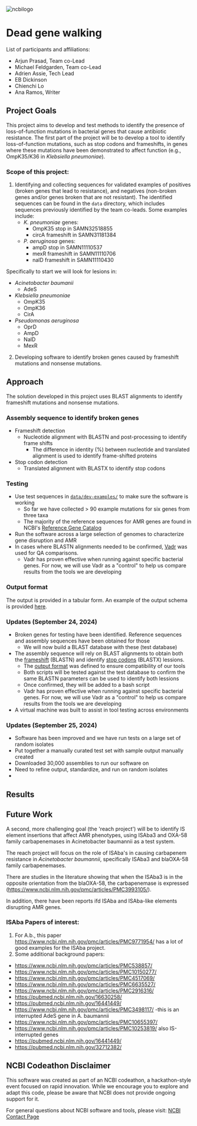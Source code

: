 ![ncbilogo](https://github.com/user-attachments/assets/4b2da250-0b29-4298-8a04-dcc8e1b61e92)
# Dead gene walking

List of participants and affiliations:
- Arjun Prasad, Team co-Lead
- Michael Feldgarden, Team co-Lead
- Adrien Assie, Tech Lead
- EB Dickinson
- Chienchi Lo
- Ana Ramos, Writer


## Project Goals

This project aims to develop and test methods to identify the presence of loss-of-function mutations in bacterial genes that cause antibiotic resistance. The first part of the project will be to develop a tool to identify loss-of-function mutations, such as stop codons and frameshifts, in genes where these mutations have been demonstrated to affect function (e.g., OmpK35/K36 in _Klebsiella pneumoniae_).

### Scope of this project:

1. Identifying and collecting sequences for validated examples of positives (broken genes that lead to resistance), and negatives (non-broken genes and/or genes broken that are not resistant). The identified sequences can be found in the `data` directory, which includes sequences previously identified by the team co-leads. Some examples include:
    - *K. pneumoniae* genes:  
      - OmpK35 stop in SAMN32518855
      - circA frameshift in SAMN31181384
    - *P. aeruginosa* genes: 
      - ampD stop in SAMN11110537
      - mexR frameshift in SAMN11110706
      - nalD frameshift in SAMN11110430

Specifically to start we will look for lesions in:

- _Acinetobacter baumanii_
  - AdeS
- _Klebsiella pneumoniae_
  - OmpK35
  - OmpK36
  - CirA
- _Pseudomonas aeruginosa_
  - OprD
  - AmpD
  - NalD
  - MexR

2. Developing software to identify broken genes caused by frameshift mutations and nonsense mutations.


## Approach

The solution developed in this project uses BLAST alignments to identify frameshift mutations and nonsense mutations. 

### Assembly sequence to identify broken genes

- Frameshift detection
  - Nucleotide alignment with BLASTN and post-processing to identify frame shifts
      - The difference in identity (%) between nucleotide and translated alignment is used to identify frame-shifted proteins
- Stop codon detection
  - Translated alignment with BLASTX to identify stop codons

### Testing     
- Use test sequences in [`data/dev-examples/`](https://github.com/NCBI-Codeathons/amr-2024-team-prasad-feldgarden/tree/main/data/dev-examples) to make sure the software is working
    - So far we have collected > 90 example mutations for six genes from three taxa
    - The majority of the reference sequences for AMR genes are found in NCBI's [Reference Gene Catalog](https://www.ncbi.nlm.nih.gov/pathogens/refgene/#)
- Run the software across a large selection of genomes to characterize gene disruption and AMR
- In cases where BLASTN alignments needed to be confirmed, [Vadr](https://github.com/ncbi/vadr?tab=readme-ov-file#vadr---viral-annotation-definer-) was used for QA comparisons. 
  - Vadr has proven effective when running against specific bacterial genes. For now, we will use Vadr as a "control" to help us compare results from the tools we are developing

### Output format

The output is provided in a tabular form. An example of the output schema is provided [here](https://github.com/NCBI-Codeathons/amr-2024-team-prasad-feldgarden/blob/main/mock_output.csv). 

### Updates (September 24, 2024)

- Broken genes for testing have been identified. Reference sequences and assembly sequences have been obtained for those
  - We will now build a BLAST database with these (test database)
- The assembly sequence will rely on BLAST alignments to obtain both the [frameshift](https://github.com/NCBI-Codeathons/amr-2024-team-prasad-feldgarden/blob/main/script/scanner.R) (BLASTN) and identify [stop codons](https://github.com/NCBI-Codeathons/amr-2024-team-prasad-feldgarden/blob/main/script/check_nonsense_mutations.py) (BLASTX) lessions. 
  - The [output format](https://github.com/NCBI-Codeathons/amr-2024-team-prasad-feldgarden/blob/main/output_format.md) was defined to ensure compatibility of our tools
  - Both scripts will be tested against the test database to confirm the same BLASTN parameters can be used to identify both lessions
  - Once confirmed, they will be added to a bash script
  - Vadr has proven effective when running against specific bacterial genes. For now, we will use Vadr as a "control" to help us compare results from the tools we are developing
- A virtual machine was built to assist in tool testing across environments

### Updates (September 25, 2024)

- Software has been improved and we have run tests on a large set of random isolates
- Put together a manually curated test set with sample output manually created
- Downloaded 30,000 assemblies to run our software on
- Need to refine output, standardize, and run on random isolates
- 

## Results

## Future Work

A second, more challenging goal (the 'reach project') will be to identify IS element insertions that affect AMR phenotypes, using ISAba3 and OXA-58 family carbapenemases in Acinetobacter baumannii as a test system.

The reach project will focus on the role of ISAba's in causing carbapenem resistance in *Acinetobacter baumannii*, specifically ISAba3 and blaOXA-58 family carbapenemases.

There are studies in the literature showing that when the ISAba3 is in the opposite orientation from the blaOXA-58, the carbapenemase is expressed (https://www.ncbi.nlm.nih.gov/pmc/articles/PMC3993105/). 

In addition, there have been reports ifd ISAba and ISAba-like elements disrupting AMR genes. 

### ISAba Papers of interest:

1. For A.b., this paper https://www.ncbi.nlm.nih.gov/pmc/articles/PMC9771954/ has a lot of good examples for the ISAba project.
2. Some additional background papers:
  - https://www.ncbi.nlm.nih.gov/pmc/articles/PMC538857/
  - https://www.ncbi.nlm.nih.gov/pmc/articles/PMC10150277/
  - https://www.ncbi.nlm.nih.gov/pmc/articles/PMC4517069/
  - https://www.ncbi.nlm.nih.gov/pmc/articles/PMC6635527/
  - https://www.ncbi.nlm.nih.gov/pmc/articles/PMC2916316/
  - https://pubmed.ncbi.nlm.nih.gov/16630258/
  - https://pubmed.ncbi.nlm.nih.gov/16441449/
  - https://www.ncbi.nlm.nih.gov/pmc/articles/PMC3498117/ -this is an interrupted AdeS gene in A. baumannii
  - https://www.ncbi.nlm.nih.gov/pmc/articles/PMC10655397/
  - https://www.ncbi.nlm.nih.gov/pmc/articles/PMC10253819/ also IS-interrupted genes
  - https://pubmed.ncbi.nlm.nih.gov/16441449/
  - https://pubmed.ncbi.nlm.nih.gov/32712382/


## NCBI Codeathon Disclaimer
This software was created as part of an NCBI codeathon, a hackathon-style event focused on rapid innovation. While we encourage you to explore and adapt this code, please be aware that NCBI does not provide ongoing support for it.

For general questions about NCBI software and tools, please visit: [NCBI Contact Page](https://www.ncbi.nlm.nih.gov/home/about/contact/)

